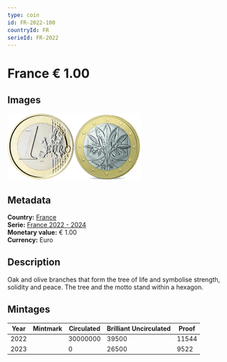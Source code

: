 ```yaml
---
type: coin
id: FR-2022-100
countryId: FR
serieId: FR-2022
---
```


# France € 1.00

## Images

<img src="../../../Images/common-2007-100.webp" height="150" alt="Front image"><img src="Images/france-2022-100.webp" height="150" alt="Back image">

## Metadata

**Country:** [France](../index.md)\
**Serie:** [France 2022 - 2024](index.md)\
**Monetary value:** € 1.00\
**Currency:** Euro

## Description

Oak and olive branches that form the tree of life and symbolise strength, solidity and peace. The tree and the motto stand within a hexagon.

## Mintages

| Year | Mintmark | Circulated | Brilliant Uncirculated | Proof |
| ---- | -------- | ---------- | ---------------------- | ----- |
| 2022 |          | 30000000   | 39500                  | 11544 |
| 2023 |          | 0          | 26500                  | 9522  |
